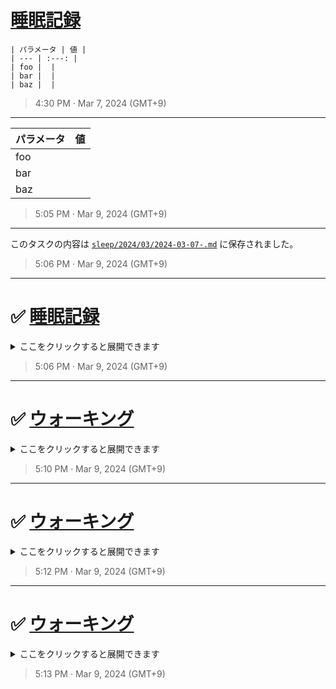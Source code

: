 # [睡眠記録](https://github.com/noraworld/github-actions-sandbox/issues/164)

```
| パラメータ | 値 |
| --- | :---: |
| foo |  |
| bar |  |
| baz |  |
```

> 4:30 PM · Mar 7, 2024 (GMT+9)

---

| パラメータ | 値 |
| --- | :---: |
| foo |  |
| bar |  |
| baz |  |

> 5:05 PM · Mar 9, 2024 (GMT+9)

---

このタスクの内容は [`sleep/2024/03/2024-03-07-.md`](https://github.com/noraworld/github-actions-sandbox/blob/main/sleep/2024/03/2024-03-07-.md) に保存されました。

> 5:06 PM · Mar 9, 2024 (GMT+9)

---

# ✅ [睡眠記録](https://github.com/noraworld/github-actions-sandbox/issues/164)
<details><summary>ここをクリックすると展開できます</summary><br>


```
| パラメータ | 値 |
| --- | :---: |
| foo |  |
| bar |  |
| baz |  |
```

> 4:30 PM · Mar 7, 2024 (GMT+9)

---

| パラメータ | 値 |
| --- | :---: |
| foo |  |
| bar |  |
| baz |  |

> 5:05 PM · Mar 9, 2024 (GMT+9)

---

このタスクの内容は [`sleep/2024/03/2024-03-07-.md`](https://github.com/noraworld/github-actions-sandbox/blob/main/sleep/2024/03/2024-03-07-.md) に保存されました。

> 5:06 PM · Mar 9, 2024 (GMT+9)
</details>


> 5:06 PM · Mar 9, 2024 (GMT+9)

---

# ✅ [ウォーキング](https://github.com/noraworld/github-actions-sandbox/issues/163)
<details><summary>ここをクリックすると展開できます</summary><br>


**Is your feature request related to a problem? Please describe.**
A clear and concise description of what the problem is. Ex. I'm always frustrated when [...]

**Describe the solution you'd like**
A clear and concise description of what you want to happen.

**Describe alternatives you've considered**
A clear and concise description of any alternative solutions or features you've considered.

**Additional context**
Add any other context or screenshots about the feature request here.

> 4:30 PM · Mar 7, 2024 (GMT+9)

---

Lorem Ipsum is simply dummy text of the printing and typesetting industry. Lorem Ipsum has been the industry's standard dummy text ever since the 1500s, when an unknown printer took a galley of type and scrambled it to make a type specimen book. It has survived not only five centuries, but also the leap into electronic typesetting, remaining essentially unchanged. It was popularised in the 1960s with the release of Letraset sheets containing Lorem Ipsum passages, and more recently with desktop publishing software like Aldus PageMaker including versions of Lorem Ipsum.

> 5:10 PM · Mar 9, 2024 (GMT+9)

---

このタスクの内容は [`walking/2024/03/2024-03-07-.md`](https://github.com/noraworld/github-actions-sandbox/blob/main/walking/2024/03/2024-03-07-.md) に保存されました。

> 5:10 PM · Mar 9, 2024 (GMT+9)
</details>


> 5:10 PM · Mar 9, 2024 (GMT+9)

---

# ✅ [ウォーキング](https://github.com/noraworld/github-actions-sandbox/issues/163)
<details><summary>ここをクリックすると展開できます</summary><br>


**Is your feature request related to a problem? Please describe.**
A clear and concise description of what the problem is. Ex. I'm always frustrated when [...]

**Describe the solution you'd like**
A clear and concise description of what you want to happen.

**Describe alternatives you've considered**
A clear and concise description of any alternative solutions or features you've considered.

**Additional context**
Add any other context or screenshots about the feature request here.

> 4:30 PM · Mar 7, 2024 (GMT+9)

---

Lorem Ipsum is simply dummy text of the printing and typesetting industry. Lorem Ipsum has been the industry's standard dummy text ever since the 1500s, when an unknown printer took a galley of type and scrambled it to make a type specimen book. It has survived not only five centuries, but also the leap into electronic typesetting, remaining essentially unchanged. It was popularised in the 1960s with the release of Letraset sheets containing Lorem Ipsum passages, and more recently with desktop publishing software like Aldus PageMaker including versions of Lorem Ipsum.

> 5:10 PM · Mar 9, 2024 (GMT+9)

---

このタスクの内容は [`walking/2024/03/2024-03-07-.md`](https://github.com/noraworld/github-actions-sandbox/blob/main/walking/2024/03/2024-03-07-.md) に保存されました。

> 5:10 PM · Mar 9, 2024 (GMT+9)

---

このタスクの内容は [`walking/2024/03/2024-03-07-.md`](https://github.com/noraworld/github-actions-sandbox/blob/main/walking/2024/03/2024-03-07-.md) に保存されました。

> 5:12 PM · Mar 9, 2024 (GMT+9)
</details>


> 5:12 PM · Mar 9, 2024 (GMT+9)

---

# ✅ [ウォーキング](https://github.com/noraworld/github-actions-sandbox/issues/163)
<details><summary>ここをクリックすると展開できます</summary><br>


**Is your feature request related to a problem? Please describe.**
A clear and concise description of what the problem is. Ex. I'm always frustrated when [...]

**Describe the solution you'd like**
A clear and concise description of what you want to happen.

**Describe alternatives you've considered**
A clear and concise description of any alternative solutions or features you've considered.

**Additional context**
Add any other context or screenshots about the feature request here.

> 4:30 PM · Mar 7, 2024 (GMT+9)

---

Lorem Ipsum is simply dummy text of the printing and typesetting industry. Lorem Ipsum has been the industry's standard dummy text ever since the 1500s, when an unknown printer took a galley of type and scrambled it to make a type specimen book. It has survived not only five centuries, but also the leap into electronic typesetting, remaining essentially unchanged. It was popularised in the 1960s with the release of Letraset sheets containing Lorem Ipsum passages, and more recently with desktop publishing software like Aldus PageMaker including versions of Lorem Ipsum.

> 5:10 PM · Mar 9, 2024 (GMT+9)

---

このタスクの内容は [`walking/2024/03/2024-03-07-.md`](https://github.com/noraworld/github-actions-sandbox/blob/main/walking/2024/03/2024-03-07-.md) に保存されました。

> 5:10 PM · Mar 9, 2024 (GMT+9)

---

このタスクの内容は [`walking/2024/03/2024-03-07-.md`](https://github.com/noraworld/github-actions-sandbox/blob/main/walking/2024/03/2024-03-07-.md) に保存されました。

> 5:12 PM · Mar 9, 2024 (GMT+9)

---

このタスクの内容は [`walking/2024/03/2024-03-07-.md`](https://github.com/noraworld/github-actions-sandbox/blob/main/walking/2024/03/2024-03-07-.md) に保存されました。

> 5:13 PM · Mar 9, 2024 (GMT+9)
</details>


> 5:13 PM · Mar 9, 2024 (GMT+9)
